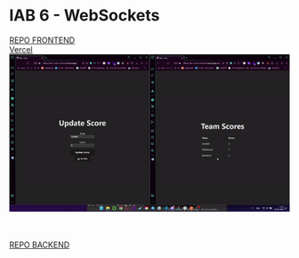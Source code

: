 # lAB 6 - WebSockets

[REPO FRONTEND](https://github.com/ArneSamson/DEV5-LAB6-FRONTEND/tree/main)
<br>
[Vercel](https://dev-5-lab-6-frontend.vercel.app/)
<br>
![](https://raw.githubusercontent.com/ArneSamson/DEV5-LAB6-FRONTEND/main/src/assets/DEV5-LAB6.gif)

<br><br>
[REPO BACKEND](https://github.com/ArneSamson/DEV5-LAB6-BACKEND/tree/main)

